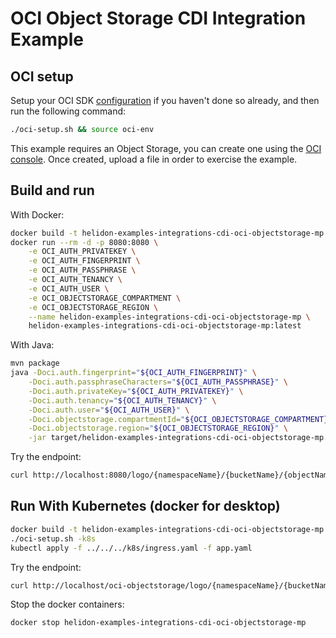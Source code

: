 # OCI Object Storage CDI Integration Example

## OCI setup

Setup your OCI SDK [configuration](https://docs.cloud.oracle.com/iaas/Content/API/Concepts/sdkconfig.htm)
 if you haven't done so already, and then run the following command:
```bash
./oci-setup.sh && source oci-env
```

This example requires an Object Storage, you can create one using the
 [OCI console](https://console.us-phoenix-1.oraclecloud.com). Once created,
 upload a file in order to exercise the example.

## Build and run

With Docker:
```bash
docker build -t helidon-examples-integrations-cdi-oci-objectstorage-mp .
docker run --rm -d -p 8080:8080 \
    -e OCI_AUTH_PRIVATEKEY \
    -e OCI_AUTH_FINGERPRINT \
    -e OCI_AUTH_PASSPHRASE \
    -e OCI_AUTH_TENANCY \
    -e OCI_AUTH_USER \
    -e OCI_OBJECTSTORAGE_COMPARTMENT \
    -e OCI_OBJECTSTORAGE_REGION \
    --name helidon-examples-integrations-cdi-oci-objectstorage-mp \
    helidon-examples-integrations-cdi-oci-objectstorage-mp:latest
```

With Java:
```bash
mvn package
java -Doci.auth.fingerprint="${OCI_AUTH_FINGERPRINT}" \
    -Doci.auth.passphraseCharacters="${OCI_AUTH_PASSPHRASE}" \
    -Doci.auth.privateKey="${OCI_AUTH_PRIVATEKEY}" \
    -Doci.auth.tenancy="${OCI_AUTH_TENANCY}" \
    -Doci.auth.user="${OCI_AUTH_USER}" \
    -Doci.objectstorage.compartmentId="${OCI_OBJECTSTORAGE_COMPARTMENT}" \
    -Doci.objectstorage.region="${OCI_OBJECTSTORAGE_REGION}" \
    -jar target/helidon-examples-integrations-cdi-oci-objectstorage-mp.jar
```

Try the endpoint:

```bash
curl http://localhost:8080/logo/{namespaceName}/{bucketName}/{objectName}
```

## Run With Kubernetes (docker for desktop)

```bash
docker build -t helidon-examples-integrations-cdi-oci-objectstorage-mp .
./oci-setup.sh -k8s
kubectl apply -f ../../../k8s/ingress.yaml -f app.yaml
```

Try the endpoint:

```bash
curl http://localhost/oci-objectstorage/logo/{namespaceName}/{bucketName}/{objectName}
```

Stop the docker containers:
```bash
docker stop helidon-examples-integrations-cdi-oci-objectstorage-mp
```
